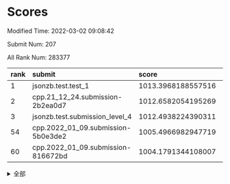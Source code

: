 # Scores

Modified Time: 2022-03-02 09:08:42

Submit Num: 207

All Rank Num: 283377

| rank |               submit               |       score        |       sigma        | pk_num |
| :--- | :--------------------------------- | :----------------- | :----------------- | :----- |
| 1    | jsonzb.test.test_1                 | 1013.3968188557516 | 0.8007451278608751 | 5473   |
| 2    | cpp.21_12_24.submission-2b2ea0d7   | 1012.6582054195269 | 0.8082910696726362 | 5478   |
| 3    | jsonzb.test.submission_level_4     | 1012.4938224390311 | 0.8164320008270823 | 5477   |
| 54   | cpp.2022_01_09.submission-5b0e3de2 | 1005.4966982947719 | 0.7143958715729221 | 5476   |
| 60   | cpp.2022_01_09.submission-816672bd | 1004.1791344108007 | 0.7152240299192254 | 5475   |


<details>
<summary>全部</summary>

| rank |                 submit                 |       score        |       sigma        | pk_num |
| :--- | :------------------------------------- | :----------------- | :----------------- | :----- |
| 1    | jsonzb.test.test_1                     | 1013.3968188557516 | 0.8007451278608751 | 5473   |
| 2    | cpp.21_12_24.submission-2b2ea0d7       | 1012.6582054195269 | 0.8082910696726362 | 5478   |
| 3    | jsonzb.test.submission_level_4         | 1012.4938224390311 | 0.8164320008270823 | 5477   |
| 4    | gobigger.level_3.submission_level_3_24 | 1011.916136709829  | 0.7719459294721627 | 5483   |
| 5    | gobigger.level_3.submission_level_3_19 | 1011.3773473630248 | 0.7777277726603592 | 5480   |
| 6    | gobigger.level_3.submission_level_3_15 | 1011.297574568365  | 0.7920534516406696 | 5472   |
| 7    | gobigger.level_3.submission_level_3_12 | 1011.1748869514773 | 0.7822857278865983 | 5473   |
| 8    | gobigger.level_3.submission_level_3_10 | 1011.123039278224  | 0.7548926314318953 | 5479   |
| 9    | gobigger.level_3.submission_level_3_31 | 1010.8771913819046 | 0.7519079551400356 | 5472   |
| 10   | gobigger.level_3.submission_level_3_5  | 1010.7083386227671 | 0.7977677104632085 | 5476   |
| 11   | gobigger.level_3.submission_level_3_1  | 1010.6928950257543 | 0.754479555044821  | 5473   |
| 12   | gobigger.level_3.submission_level_3_25 | 1010.682877357822  | 0.7857470370543954 | 5471   |
| 13   | gobigger.level_3.submission_level_3_44 | 1010.6471335612949 | 0.7703205055121424 | 5482   |
| 14   | gobigger.level_3.submission_level_3_40 | 1010.6271880095086 | 0.7651457931982969 | 5478   |
| 15   | gobigger.level_3.submission_level_3_32 | 1010.6167720099598 | 0.7703050942108731 | 5479   |
| 16   | gobigger.level_3.submission_level_3_47 | 1010.5193348352128 | 0.7800643929893966 | 5474   |
| 17   | gobigger.level_3.submission_level_3_41 | 1010.3403757219661 | 0.7532902117474435 | 5474   |
| 18   | gobigger.level_3.submission_level_3_34 | 1010.3152844287532 | 0.7547361141320686 | 5476   |
| 19   | gobigger.level_3.submission_level_3_35 | 1010.2564353171929 | 0.7563477480029805 | 5476   |
| 20   | gobigger.level_3.submission_level_3_8  | 1010.2183959411232 | 0.7768466662658218 | 5477   |
| 21   | gobigger.level_3.submission_level_3_49 | 1010.2095934183329 | 0.7684573700214131 | 5473   |
| 22   | gobigger.level_3.submission_level_3_20 | 1010.1611910882294 | 0.7613757568652307 | 5473   |
| 23   | gobigger.level_3.submission_level_3_7  | 1010.101203334311  | 0.7633584045031284 | 5480   |
| 24   | gobigger.level_3.submission_level_3_33 | 1010.0773984546703 | 0.7545945219401332 | 5478   |
| 25   | gobigger.level_3.submission_level_3_9  | 1010.0695943724755 | 0.756581963296406  | 5474   |
| 26   | gobigger.level_3.submission_level_3_36 | 1010.0449579064938 | 0.7562766761896794 | 5478   |
| 27   | gobigger.level_3.submission_level_3_42 | 1010.0309486965518 | 0.7589304294230311 | 5474   |
| 28   | gobigger.level_3.submission_level_3_2  | 1009.950528458047  | 0.7461380624356426 | 5484   |
| 29   | gobigger.level_3.submission_level_3_0  | 1009.8064479401181 | 0.7449100706922683 | 5472   |
| 30   | gobigger.level_3.submission_level_3_3  | 1009.7350748135709 | 0.7311157424993348 | 5475   |
| 31   | gobigger.level_3.submission_level_3_21 | 1009.7038486475968 | 0.7624096896498525 | 5478   |
| 32   | gobigger.level_3.submission_level_3_4  | 1009.6907813290507 | 0.7732465418628292 | 5476   |
| 33   | gobigger.level_3.submission_level_3_23 | 1009.6183496873194 | 0.7534346770880348 | 5474   |
| 34   | gobigger.level_3.submission_level_3_28 | 1009.5932204191529 | 0.7579412106484024 | 5478   |
| 35   | gobigger.level_3.submission_level_3_13 | 1009.5677755944758 | 0.7578871804950976 | 5478   |
| 36   | gobigger.level_3.submission_level_3_46 | 1009.5475607533655 | 0.7444408260643536 | 5477   |
| 37   | gobigger.level_3.submission_level_3_16 | 1009.5306123711307 | 0.7475308322314729 | 5475   |
| 38   | gobigger.level_3.submission_level_3_39 | 1009.401919540649  | 0.7466299752998046 | 5476   |
| 39   | gobigger.level_3.submission_level_3_37 | 1009.367610617094  | 0.7764397804431016 | 5479   |
| 40   | gobigger.level_3.submission_level_3_43 | 1009.3102029498928 | 0.7460339641699244 | 5475   |
| 41   | gobigger.level_3.submission_level_3_29 | 1009.2574766656813 | 0.7519333260056912 | 5473   |
| 42   | gobigger.level_3.submission_level_3_27 | 1009.2257507714362 | 0.7534533185774411 | 5478   |
| 43   | gobigger.level_3.submission_level_3_45 | 1009.2070386409456 | 0.7433972748332931 | 5471   |
| 44   | gobigger.level_3.submission_level_3_48 | 1009.2005527678848 | 0.7548333360158893 | 5477   |
| 45   | gobigger.level_3.submission_level_3_22 | 1009.1383177533135 | 0.7350816856832157 | 5472   |
| 46   | gobigger.level_3.submission_level_3_11 | 1009.1369293302987 | 0.7204491833933252 | 5469   |
| 47   | gobigger.level_3.submission_level_3_38 | 1009.1186413423118 | 0.7714962144135957 | 5477   |
| 48   | gobigger.level_3.submission_level_3_30 | 1008.9920653357948 | 0.7503215450304032 | 5477   |
| 49   | gobigger.level_3.submission_level_3_26 | 1008.9780690618586 | 0.7626115356270804 | 5477   |
| 50   | gobigger.level_3.submission_level_3_18 | 1008.9409250197399 | 0.7447527416998707 | 5473   |
| 51   | gobigger.level_3.submission_level_3_17 | 1008.5275876180838 | 0.7505715367561312 | 5485   |
| 52   | gobigger.level_3.submission_level_3_14 | 1008.5170093152799 | 0.7399183848226561 | 5472   |
| 53   | gobigger.level_3.submission_level_3_6  | 1007.1344800244722 | 0.7406308677125479 | 5478   |
| 54   | cpp.2022_01_09.submission-5b0e3de2     | 1005.4966982947719 | 0.7143958715729221 | 5476   |
| 55   | gobigger.level_1.submission_level_1_22 | 1005.3186428358808 | 0.7340999717196588 | 5475   |
| 56   | gobigger.level_1.submission_level_1_7  | 1005.1095209527681 | 0.7207325328238884 | 5478   |
| 57   | gobigger.level_1.submission_level_1_30 | 1004.8429530863393 | 0.7135502430639455 | 5477   |
| 58   | gobigger.level_1.submission_level_1_26 | 1004.526020174647  | 0.7362047715188402 | 5471   |
| 59   | gobigger.level_1.submission_level_1_31 | 1004.3733439177694 | 0.718650113821067  | 5476   |
| 60   | cpp.2022_01_09.submission-816672bd     | 1004.1791344108007 | 0.7152240299192254 | 5475   |
| 61   | gobigger.level_1.submission_level_1_46 | 1004.1633060398455 | 0.7176226637213214 | 5476   |
| 62   | gobigger.level_1.submission_level_1_5  | 1004.1093974934059 | 0.7211089808648057 | 5480   |
| 63   | gobigger.level_1.submission_level_1_11 | 1004.0348298548763 | 0.7305488044048599 | 5472   |
| 64   | gobigger.level_1.submission_level_1_48 | 1004.0131957402499 | 0.711269188014842  | 5475   |
| 65   | gobigger.level_1.submission_level_1_38 | 1004.013100299375  | 0.718098022202427  | 5476   |
| 66   | gobigger.level_1.submission_level_1_18 | 1004.0024954623158 | 0.7182411104160373 | 5474   |
| 67   | gobigger.level_1.submission_level_1_19 | 1003.9654392765065 | 0.7230236488641166 | 5477   |
| 68   | gobigger.level_1.submission_level_1_23 | 1003.9095306266255 | 0.717221377098065  | 5475   |
| 69   | gobigger.level_1.submission_level_1_39 | 1003.8002738764075 | 0.7257062498682286 | 5479   |
| 70   | gobigger.level_1.submission_level_1_33 | 1003.7865723070088 | 0.7108410936030969 | 5479   |
| 71   | gobigger.level_1.submission_level_1_49 | 1003.7363409909997 | 0.7124231039497576 | 5475   |
| 72   | gobigger.level_1.submission_level_1_25 | 1003.7053209268661 | 0.7131231536011484 | 5486   |
| 73   | gobigger.level_1.submission_level_1_1  | 1003.5812816076967 | 0.7070945866659963 | 5476   |
| 74   | gobigger.level_1.submission_level_1_43 | 1003.5797759019489 | 0.7170251196455203 | 5476   |
| 75   | gobigger.level_1.submission_level_1_16 | 1003.5662797970053 | 0.7042024443341345 | 5476   |
| 76   | gobigger.level_1.submission_level_1_36 | 1003.490339722987  | 0.7192747861432892 | 5478   |
| 77   | gobigger.level_1.submission_level_1_41 | 1003.4379953651475 | 0.7156120625214049 | 5480   |
| 78   | gobigger.level_1.submission_level_1_29 | 1003.434797663654  | 0.7127290817292539 | 5467   |
| 79   | gobigger.level_1.submission_level_1_10 | 1003.4018613567964 | 0.7189134375963229 | 5477   |
| 80   | gobigger.level_1.submission_level_1_44 | 1003.3860935253417 | 0.714451722799223  | 5475   |
| 81   | gobigger.level_1.submission_level_1_35 | 1003.2983382810623 | 0.7078473125471685 | 5478   |
| 82   | gobigger.level_1.submission_level_1_0  | 1003.2192461761382 | 0.7060094450688343 | 5480   |
| 83   | gobigger.level_1.submission_level_1_20 | 1003.2135096676302 | 0.7134718039523953 | 5477   |
| 84   | gobigger.level_1.submission_level_1_21 | 1003.2055020311632 | 0.7249345526772586 | 5476   |
| 85   | gobigger.level_1.submission_level_1_13 | 1003.1009080644235 | 0.7207009772626981 | 5476   |
| 86   | gobigger.level_1.submission_level_1_27 | 1003.0572078032116 | 0.7078202759885449 | 5472   |
| 87   | gobigger.level_1.submission_level_1_24 | 1003.0422922504152 | 0.7039618055277841 | 5475   |
| 88   | gobigger.level_1.submission_level_1_28 | 1003.0378790311096 | 0.70891664622585   | 5471   |
| 89   | gobigger.level_1.submission_level_1_12 | 1002.9830590087475 | 0.7182848683487201 | 5476   |
| 90   | gobigger.level_1.submission_level_1_2  | 1002.9548882299824 | 0.7266706353812463 | 5476   |
| 91   | gobigger.level_1.submission_level_1_32 | 1002.9499547790057 | 0.7011867706688206 | 5479   |
| 92   | gobigger.level_1.submission_level_1_14 | 1002.9309212711231 | 0.7179152190138931 | 5475   |
| 93   | gobigger.level_1.submission_level_1_4  | 1002.9255560658667 | 0.7083950245469866 | 5473   |
| 94   | gobigger.level_1.submission_level_1_17 | 1002.9036057159716 | 0.7203218184392208 | 5481   |
| 95   | gobigger.level_1.submission_level_1_45 | 1002.7856957804272 | 0.7230060156855591 | 5475   |
| 96   | gobigger.level_1.submission_level_1_6  | 1002.7760786856082 | 0.7087935957605788 | 5473   |
| 97   | gobigger.level_1.submission_level_1_47 | 1002.7428845115935 | 0.7126515582067098 | 5476   |
| 98   | gobigger.level_1.submission_level_1_15 | 1002.7197213177687 | 0.707083292330884  | 5476   |
| 99   | gobigger.level_1.submission_level_1_37 | 1002.5253122962639 | 0.7141485447532183 | 5477   |
| 100  | gobigger.level_1.submission_level_1_3  | 1002.5110149060874 | 0.7185472563747868 | 5478   |
| 101  | gobigger.level_1.submission_level_1_34 | 1002.403588885149  | 0.7149000500665258 | 5474   |
| 102  | gobigger.level_1.submission_level_1_40 | 1002.091801934632  | 0.7197833930268012 | 5479   |
| 103  | gobigger.level_1.submission_level_1_9  | 1002.0229021809176 | 0.7166882477491304 | 5477   |
| 104  | gobigger.level_1.submission_level_1_42 | 1001.8649380552049 | 0.7294744574710615 | 5479   |
| 105  | gobigger.level_1.submission_level_1_8  | 1001.8600728577711 | 0.7147749176268637 | 5470   |
| 106  | gobigger.random.submission_random_13   | 997.8256702468658  | 0.699035582227427  | 5473   |
| 107  | gobigger.random.submission_random_5    | 997.8131283746229  | 0.7153109864058398 | 5475   |
| 108  | gobigger.random.submission_random_9    | 997.1256269502916  | 0.6985519144571316 | 5475   |
| 109  | gobigger.random.submission_random_7    | 997.0561561272855  | 0.7156557576619657 | 5473   |
| 110  | gobigger.random.submission_random_29   | 996.8432305452975  | 0.7126125298523078 | 5477   |
| 111  | gobigger.random.submission_random_49   | 996.8357455300834  | 0.712692136930358  | 5475   |
| 112  | gobigger.random.submission_random_3    | 996.752817581804   | 0.7147512582225872 | 5476   |
| 113  | gobigger.random.submission_random_0    | 996.7439970340612  | 0.702197230820152  | 5476   |
| 114  | gobigger.random.submission_random_10   | 996.7352338670627  | 0.7154811130894628 | 5474   |
| 115  | gobigger.random.submission_random_19   | 996.7279232009333  | 0.7029161427844393 | 5469   |
| 116  | gobigger.random.submission_random_15   | 996.7144422944656  | 0.7046808331994925 | 5473   |
| 117  | gobigger.random.submission_random_39   | 996.7079494363785  | 0.709983617105685  | 5479   |
| 118  | gobigger.random.submission_random_25   | 996.6831955553994  | 0.7207983540472639 | 5470   |
| 119  | gobigger.random.submission_random_40   | 996.635240230991   | 0.7056916411113954 | 5479   |
| 120  | gobigger.random.submission_random_28   | 996.5420092212992  | 0.7068072240430952 | 5471   |
| 121  | gobigger.random.submission_random_17   | 996.3931867323148  | 0.7079439045107763 | 5475   |
| 122  | gobigger.random.submission_random_22   | 996.3674110266935  | 0.7052757701453048 | 5473   |
| 123  | gobigger.random.submission_random_34   | 996.3163354844033  | 0.7027837939819521 | 5474   |
| 124  | gobigger.random.submission_random_4    | 996.297794460316   | 0.714828783331933  | 5478   |
| 125  | gobigger.random.submission_random_16   | 996.2790483675388  | 0.7195220845880235 | 5482   |
| 126  | gobigger.random.submission_random_30   | 996.2526278364659  | 0.6989375483964273 | 5478   |
| 127  | gobigger.random.submission_random_18   | 996.182516926014   | 0.7119619688790477 | 5474   |
| 128  | gobigger.random.submission_random_11   | 996.1504458995971  | 0.7002303108354805 | 5477   |
| 129  | gobigger.random.submission_random_48   | 996.1030639220185  | 0.7223293669977647 | 5475   |
| 130  | gobigger.random.submission_random_43   | 996.048226284304   | 0.7165986927110553 | 5478   |
| 131  | gobigger.random.submission_random_27   | 995.8965745265098  | 0.7081858280161986 | 5477   |
| 132  | gobigger.random.submission_random_26   | 995.8858044440598  | 0.7213486340098386 | 5478   |
| 133  | gobigger.random.submission_random_46   | 995.8691352487839  | 0.7151855595365999 | 5473   |
| 134  | gobigger.random.submission_random_42   | 995.8646853326696  | 0.7255222197361229 | 5474   |
| 135  | gobigger.random.submission_random_37   | 995.8144986315716  | 0.7167488052263413 | 5479   |
| 136  | gobigger.random.submission_random_12   | 995.7928506389103  | 0.7045165785346044 | 5475   |
| 137  | gobigger.random.submission_random_44   | 995.7400159754823  | 0.7206593800180426 | 5477   |
| 138  | gobigger.random.submission_random_1    | 995.7062097450729  | 0.7128741163923507 | 5479   |
| 139  | gobigger.random.submission_random_24   | 995.6360157783648  | 0.7066007691832954 | 5481   |
| 140  | gobigger.random.submission_random_32   | 995.6195388320243  | 0.7261999556900118 | 5477   |
| 141  | gobigger.random.submission_random_8    | 995.6037363454535  | 0.714028159285162  | 5473   |
| 142  | gobigger.random.submission_random_41   | 995.559444044949   | 0.7157911869958332 | 5477   |
| 143  | gobigger.random.submission_random_47   | 995.5468894891984  | 0.7107520533320806 | 5472   |
| 144  | gobigger.random.submission_random_20   | 995.3796329668916  | 0.7274269874017775 | 5479   |
| 145  | gobigger.random.submission_random_36   | 995.3645845712658  | 0.705402583205452  | 5479   |
| 146  | gobigger.random.submission_random_33   | 995.3475723233892  | 0.7240463449689418 | 5475   |
| 147  | gobigger.random.submission_random_14   | 995.2144459204102  | 0.7004429854765004 | 5481   |
| 148  | gobigger.random.submission_random_45   | 995.2099215231151  | 0.7035847715449085 | 5476   |
| 149  | gobigger.random.submission_random_2    | 995.2090861976787  | 0.7116813830060283 | 5476   |
| 150  | gobigger.random.submission_random_31   | 995.1209276216579  | 0.7069937971676612 | 5476   |
| 151  | gobigger.random.submission_random_38   | 995.0750855436028  | 0.7146720454408115 | 5477   |
| 152  | gobigger.random.submission_random_21   | 995.0286923567434  | 0.7116280309876453 | 5476   |
| 153  | gobigger.random.submission_random_6    | 995.0229139389768  | 0.7255719838986866 | 5475   |
| 154  | gobigger.random.submission_random_23   | 994.9728981924592  | 0.7259660070545415 | 5479   |
| 155  | gobigger.random.submission_random_35   | 994.2890477991763  | 0.7177440461483137 | 5477   |
| 156  | gobigger.level_2.submission_level_2_17 | 993.8328700240017  | 0.7503448722018077 | 5479   |
| 157  | gobigger.level_2.submission_level_2_21 | 993.801496354757   | 0.7378878571166311 | 5481   |
| 158  | gobigger.level_2.submission_level_2_19 | 993.6109599135551  | 0.7269069333673116 | 5478   |
| 159  | gobigger.level_2.submission_level_2_3  | 993.3150352071909  | 0.7271410296258277 | 5473   |
| 160  | gobigger.level_2.submission_level_2_48 | 993.2760398124108  | 0.7265978157020565 | 5477   |
| 161  | gobigger.level_2.submission_level_2_41 | 993.2492401607885  | 0.7329982855295274 | 5476   |
| 162  | gobigger.level_2.submission_level_2_0  | 993.1060785556903  | 0.7313167340150287 | 5474   |
| 163  | gobigger.level_2.submission_level_2_15 | 992.930588977542   | 0.7352774683254578 | 5476   |
| 164  | gobigger.level_2.submission_level_2_8  | 992.9005559056611  | 0.7258406869674779 | 5477   |
| 165  | gobigger.level_2.submission_level_2_22 | 992.830712088831   | 0.7261351459098556 | 5477   |
| 166  | gobigger.level_2.submission_level_2_7  | 992.8186643919723  | 0.733869612472749  | 5472   |
| 167  | gobigger.level_2.submission_level_2_23 | 992.5514532258359  | 0.7463501993602841 | 5476   |
| 168  | gobigger.level_2.submission_level_2_47 | 992.5380176182479  | 0.742725110913863  | 5470   |
| 169  | gobigger.level_2.submission_level_2_10 | 992.4667706701925  | 0.7281522938080175 | 5470   |
| 170  | gobigger.level_2.submission_level_2_28 | 992.4500714524349  | 0.7476628709361606 | 5478   |
| 171  | gobigger.level_2.submission_level_2_2  | 992.3562911540538  | 0.725624902790961  | 5469   |
| 172  | gobigger.level_2.submission_level_2_36 | 992.3433266310071  | 0.7294887621948726 | 5479   |
| 173  | gobigger.level_2.submission_level_2_18 | 992.3391107391975  | 0.7371820906119593 | 5474   |
| 174  | gobigger.level_2.submission_level_2_37 | 992.3115417822194  | 0.7700299694242151 | 5470   |
| 175  | gobigger.level_2.submission_level_2_30 | 992.2335136222089  | 0.7453193201747385 | 5480   |
| 176  | gobigger.level_2.submission_level_2_12 | 992.2058867063985  | 0.7539496815003099 | 5478   |
| 177  | gobigger.level_2.submission_level_2_44 | 992.1870471639426  | 0.7431301822192233 | 5476   |
| 178  | gobigger.level_2.submission_level_2_31 | 992.1515647455332  | 0.7458365892861374 | 5482   |
| 179  | gobigger.level_2.submission_level_2_20 | 992.143584351953   | 0.7276027150797861 | 5473   |
| 180  | gobigger.level_2.submission_level_2_29 | 992.1180053248444  | 0.7549619289744791 | 5472   |
| 181  | gobigger.level_2.submission_level_2_33 | 992.0745563905712  | 0.7561085846742447 | 5474   |
| 182  | gobigger.level_2.submission_level_2_24 | 991.9659608995269  | 0.7770702407587059 | 5472   |
| 183  | gobigger.level_2.submission_level_2_6  | 991.9132750533554  | 0.7732066578794476 | 5474   |
| 184  | gobigger.level_2.submission_level_2_40 | 991.8090367398474  | 0.7745948231832592 | 5480   |
| 185  | gobigger.level_2.submission_level_2_1  | 991.6420779944445  | 0.7348171098013689 | 5476   |
| 186  | gobigger.level_2.submission_level_2_9  | 991.614569064313   | 0.751756401958847  | 5470   |
| 187  | gobigger.level_2.submission_level_2_38 | 991.5386414381945  | 0.7404013240732971 | 5474   |
| 188  | gobigger.level_2.submission_level_2_27 | 991.4956723089962  | 0.7438333615207794 | 5475   |
| 189  | gobigger.level_2.submission_level_2_32 | 991.4947931389261  | 0.7464397742617083 | 5475   |
| 190  | gobigger.level_2.submission_level_2_42 | 991.4794640565136  | 0.7440019937162167 | 5477   |
| 191  | gobigger.level_2.submission_level_2_4  | 991.4468799060415  | 0.7514318519811426 | 5480   |
| 192  | gobigger.level_2.submission_level_2_25 | 991.3906638253243  | 0.7536850232424095 | 5477   |
| 193  | gobigger.level_2.submission_level_2_16 | 991.3182557657467  | 0.762177104207941  | 5476   |
| 194  | gobigger.level_2.submission_level_2_35 | 991.2640743294965  | 0.7675650872039471 | 5473   |
| 195  | gobigger.level_2.submission_level_2_14 | 991.1968982657083  | 0.7614760529281084 | 5473   |
| 196  | gobigger.level_2.submission_level_2_45 | 991.0737582482062  | 0.7452419174752022 | 5475   |
| 197  | gobigger.level_2.submission_level_2_43 | 991.0097633472508  | 0.761578819082551  | 5469   |
| 198  | gobigger.level_2.submission_level_2_34 | 990.9918682202699  | 0.7361577735334408 | 5478   |
| 199  | gobigger.level_2.submission_level_2_39 | 990.8285170670969  | 0.775798485832371  | 5481   |
| 200  | gobigger.level_2.submission_level_2_13 | 990.7412098648152  | 0.7625743846251887 | 5475   |
| 201  | gobigger.level_2.submission_level_2_5  | 990.7411427695488  | 0.7571187338721154 | 5476   |
| 202  | gobigger.level_2.submission_level_2_11 | 990.7293323964753  | 0.7528244640807444 | 5475   |
| 203  | gobigger.level_2.submission_level_2_49 | 990.634756696224   | 0.7671632678968187 | 5477   |
| 204  | gobigger.level_2.submission_level_2_26 | 990.417197905062   | 0.7901037881666421 | 5480   |
| 205  | gobigger.level_2.submission_level_2_46 | 990.3399160316156  | 0.7813341290886825 | 5481   |
| 206  | gobigger.none.submission_none_0        | 977.6397326630482  | 1.2844684445383072 | 5471   |
| 207  | gobigger.none.submission_none_1        | 975.7231216701418  | 1.5056625384547777 | 5478   |

</details>